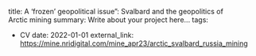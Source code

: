 
title: A ‘frozen’ geopolitical issue”: Svalbard and the geopolitics of Arctic mining
summary: Write about your project here...
tags:
  - CV
date: 2022-01-01
external_link: https://mine.nridigital.com/mine_apr23/arctic_svalbard_russia_mining

